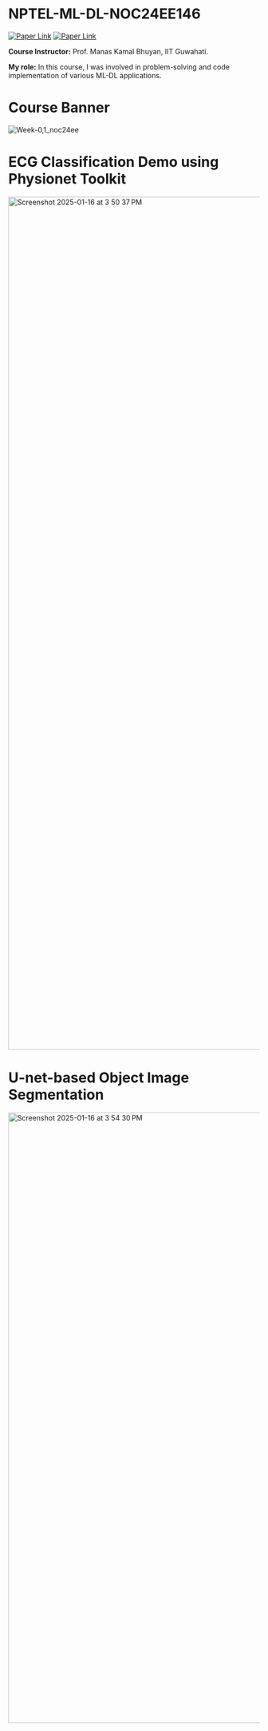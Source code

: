 # NPTEL-ML-DL-NOC24EE146

[![Paper Link](https://img.shields.io/badge/Course-website-red)](https://onlinecourses.nptel.ac.in/noc24_ee146/course)
[![Paper Link](https://img.shields.io/badge/Tutorial-sessions-blue)](https://youtube.com/playlist?list=PL59Tdt2wECDhfNt6I8VCs23dONSXiezZ6&si=tszqXudkIojisnW6)

**Course Instructor:** Prof. Manas Kamal Bhuyan, IIT Guwahati.

**My role:** In this course, I was involved in problem-solving and code implementation of various ML-DL applications.

# Course Banner
![Week-0,1_noc24ee](https://github.com/user-attachments/assets/3963729e-a1c6-4c06-81a7-5e7289f378b9)

# ECG Classification Demo using Physionet Toolkit
<img width="1710" alt="Screenshot 2025-01-16 at 3 50 37 PM" src="https://github.com/user-attachments/assets/c12fad8c-d8c8-481b-ae79-bf7dbbf9fecb" />

# U-net-based Object Image Segmentation
<img width="1224" alt="Screenshot 2025-01-16 at 3 54 30 PM" src="https://github.com/user-attachments/assets/f798e51f-8c2f-4e46-a046-31b104f0a934" />

